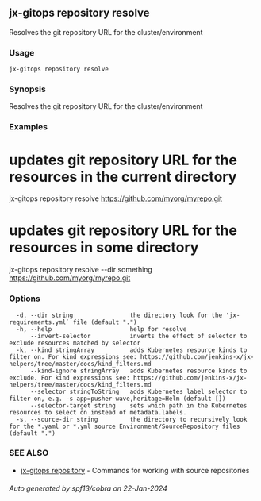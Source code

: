 ## jx-gitops repository resolve

Resolves the git repository URL for the cluster/environment

### Usage

```
jx-gitops repository resolve
```

### Synopsis

Resolves the git repository URL for the cluster/environment

### Examples

  # updates git repository URL for the resources in the current directory
  jx-gitops repository resolve https://github.com/myorg/myrepo.git
  # updates git repository URL for the resources in some directory
  jx-gitops repository resolve --dir something https://github.com/myorg/myrepo.git

### Options

```
  -d, --dir string                the directory look for the 'jx-requirements.yml` file (default ".")
  -h, --help                      help for resolve
      --invert-selector           inverts the effect of selector to exclude resources matched by selector
  -k, --kind stringArray          adds Kubernetes resource kinds to filter on. For kind expressions see: https://github.com/jenkins-x/jx-helpers/tree/master/docs/kind_filters.md
      --kind-ignore stringArray   adds Kubernetes resource kinds to exclude. For kind expressions see: https://github.com/jenkins-x/jx-helpers/tree/master/docs/kind_filters.md
      --selector stringToString   adds Kubernetes label selector to filter on, e.g. -s app=pusher-wave,heritage=Helm (default [])
      --selector-target string    sets which path in the Kubernetes resources to select on instead of metadata.labels.
  -s, --source-dir string         the directory to recursively look for the *.yaml or *.yml source Environment/SourceRepository files (default ".")
```

### SEE ALSO

* [jx-gitops repository](jx-gitops_repository.md)	 - Commands for working with source repositories

###### Auto generated by spf13/cobra on 22-Jan-2024
